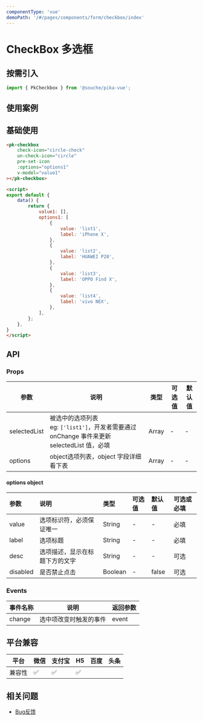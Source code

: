 ```yaml
---
componentType: 'vue'
demoPath: '/#/pages/components/form/checkbox/index'
---
```


# CheckBox 多选框

## 按需引入

```js
import { PkCheckbox } from '@souche/pika-vue';
```

## 使用案例

## 基础使用

```html
<pk-checkbox
    check-icon="circle-check"
    un-check-icon="circle"
    pre-set-icon
    :options="options1"
    v-model="value1"
></pk-checkbox>

<script>
export default {
    data() {
        return {
            value1: [],
            options1: [
                {
                    value: 'list1',
                    label: 'iPhone X',
                },
                {
                    value: 'list2',
                    label: 'HUAWEI P20',
                },
                {
                    value: 'list3',
                    label: 'OPPO Find X',
                },
                {
                    value: 'list4',
                    label: 'vivo NEX',
                },
            ],
        };
    },
}
</script>
```

## API

### Props

| 参数         | 说明                                                                                       | 类型  | 可选值 | 默认值 |
| ------------ | ------------------------------------------------------------------------------------------ | ----- | ------ | ------ |
| selectedList | 被选中的选项列表 eg: `['list1']`，开发者需要通过 onChange 事件来更新 selectedList 值，必填 | Array | -      | -      |
| options      | object选项列表，object 字段详细看下表                                                      | Array | -      | -      |



#### options object

| 参数     | 说明                           | 类型    | 可选值 | 默认值 | 可选或必填 |
| :------- | :----------------------------- | :------ | :----- | :----- | :--------- |
| value    | 选项标识符，必须保证唯一       | String  | -      | -      | 必填       |
| label    | 选项标题                       | String  | -      | -      | 必填       |
| desc     | 选项描述，显示在标题下方的文字 | String  | -      | -      | 可选       |
| disabled | 是否禁止点击                   | Boolean | -      | false  | 可选       |



### Events

| 事件名称 | 说明                   | 返回参数 |
| -------- | ---------------------- | -------- |
| change   | 选中项改变时触发的事件 | event    |

## 平台兼容

| 平台   | 微信 | 支付宝 | H5  | 百度 | 头条 |
| ------ | ---- | ------ | --- | ---- | ---- |
| 兼容性 | ✅    | ✅      | ✅   |      |      |


## 相关问题

- [Bug反馈](https://git.souche-inc.com/souhce-Taro/pika-ui/issues/new)